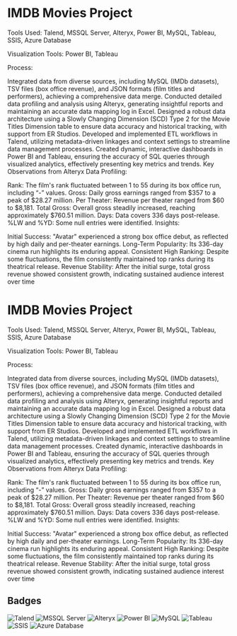 
# IMDB Movies Project


Tools Used: Talend, MSSQL Server, Alteryx, Power BI, MySQL, Tableau, SSIS, Azure Database

Visualization Tools: Power BI, Tableau

Process:

Integrated data from diverse sources, including MySQL (IMDb datasets), TSV files (box office revenue), and JSON formats (film titles and performers), achieving a comprehensive data merge.
Conducted detailed data profiling and analysis using Alteryx, generating insightful reports and maintaining an accurate data mapping log in Excel.
Designed a robust data architecture using a Slowly Changing Dimension (SCD) Type 2 for the Movie Titles Dimension table to ensure data accuracy and historical tracking, with support from ER Studios.
Developed and implemented ETL workflows in Talend, utilizing metadata-driven linkages and context settings to streamline data management processes.
Created dynamic, interactive dashboards in Power BI and Tableau, ensuring the accuracy of SQL queries through visualized analytics, effectively presenting key metrics and trends.
Key Observations from Alteryx Data Profiling:

Rank: The film's rank fluctuated between 1 to 55 during its box office run, including “-” values.
Gross: Daily gross earnings ranged from $357 to a peak of $28.27 million.
Per Theater: Revenue per theater ranged from $60 to $8,181.
Total Gross: Overall gross steadily increased, reaching approximately $760.51 million.
Days: Data covers 336 days post-release.
%LW and %YD: Some null entries were identified.
Insights:

Initial Success: "Avatar" experienced a strong box office debut, as reflected by high daily and per-theater earnings.
Long-Term Popularity: Its 336-day cinema run highlights its enduring appeal.
Consistent High Ranking: Despite some fluctuations, the film consistently maintained top ranks during its theatrical release.
Revenue Stability: After the initial surge, total gross revenue showed consistent growth, indicating sustained audience interest over time


# IMDB Movies Project


Tools Used: Talend, MSSQL Server, Alteryx, Power BI, MySQL, Tableau, SSIS, Azure Database

Visualization Tools: Power BI, Tableau

Process:

Integrated data from diverse sources, including MySQL (IMDb datasets), TSV files (box office revenue), and JSON formats (film titles and performers), achieving a comprehensive data merge.
Conducted detailed data profiling and analysis using Alteryx, generating insightful reports and maintaining an accurate data mapping log in Excel.
Designed a robust data architecture using a Slowly Changing Dimension (SCD) Type 2 for the Movie Titles Dimension table to ensure data accuracy and historical tracking, with support from ER Studios.
Developed and implemented ETL workflows in Talend, utilizing metadata-driven linkages and context settings to streamline data management processes.
Created dynamic, interactive dashboards in Power BI and Tableau, ensuring the accuracy of SQL queries through visualized analytics, effectively presenting key metrics and trends.
Key Observations from Alteryx Data Profiling:

Rank: The film's rank fluctuated between 1 to 55 during its box office run, including “-” values.
Gross: Daily gross earnings ranged from $357 to a peak of $28.27 million.
Per Theater: Revenue per theater ranged from $60 to $8,181.
Total Gross: Overall gross steadily increased, reaching approximately $760.51 million.
Days: Data covers 336 days post-release.
%LW and %YD: Some null entries were identified.
Insights:

Initial Success: "Avatar" experienced a strong box office debut, as reflected by high daily and per-theater earnings.
Long-Term Popularity: Its 336-day cinema run highlights its enduring appeal.
Consistent High Ranking: Despite some fluctuations, the film consistently maintained top ranks during its theatrical release.
Revenue Stability: After the initial surge, total gross revenue showed consistent growth, indicating sustained audience interest over time


## Badges



![Talend](https://img.shields.io/badge/Talend-323330?logo=Talend&logoColor=FFFFFF)
![MSSQL Server](https://img.shields.io/badge/Microsoft%20SQL%20Server-CC2927?logo=microsoft%20sql%20server&logoColor=white)
![Alteryx](https://img.shields.io/badge/Alteryx-276DC3?logo=alteryx&logoColor=white)
![Power BI](https://img.shields.io/badge/Power%20BI-F2C811?logo=power%20bi&logoColor=black)
![MySQL](https://img.shields.io/badge/MySQL-4479A1?logo=mysql&logoColor=white)
![Tableau](https://img.shields.io/badge/Tableau-E97627?logo=tableau&logoColor=white)
![SSIS](https://img.shields.io/badge/SSIS-6D4A9B?logo=microsoft&logoColor=white)
![Azure Database](https://img.shields.io/badge/Azure%20Database-0089D6?logo=microsoft-azure&logoColor=white)







